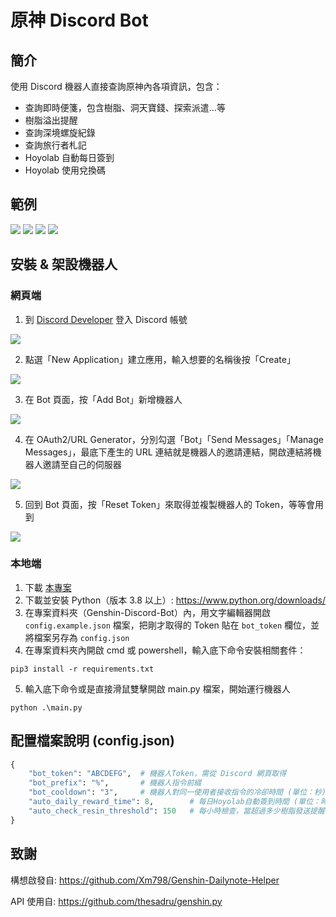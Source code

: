 # 原神 Discord Bot


## 簡介
使用 Discord 機器人直接查詢原神內各項資訊，包含：
- 查詢即時便箋，包含樹脂、洞天寶錢、探索派遣...等
- 樹脂溢出提醒
- 查詢深境螺旋紀錄
- 查詢旅行者札記
- Hoyolab 自動每日簽到
- Hoyolab 使用兌換碼

## 範例
![](https://i.imgur.com/QQLBbUn.png)
![](https://i.imgur.com/Ye0HA0G.png)
![](https://i.imgur.com/qHzbvH0.png)
![](https://i.imgur.com/bNY19NW.png)

## 安裝 & 架設機器人

### 網頁端
1. 到 [Discord Developer](https://discord.com/developers/applications "Discord Developer") 登入 Discord 帳號

![](https://i.imgur.com/dbDHEM3.png)

2. 點選「New Application」建立應用，輸入想要的名稱後按「Create」

![](https://i.imgur.com/BcJcSnU.png)

3. 在 Bot 頁面，按「Add Bot」新增機器人

![](https://i.imgur.com/lsIgGCi.png)

4. 在 OAuth2/URL Generator，分別勾選「Bot」「Send Messages」「Manage Messages」，最底下產生的 URL 連結就是機器人的邀請連結，開啟連結將機器人邀請至自己的伺服器

![](https://i.imgur.com/08fcHs0.png)

5. 回到 Bot 頁面，按「Reset Token」來取得並複製機器人的 Token，等等會用到

![](https://i.imgur.com/BfzjewI.png)


### 本地端
1. 下載 [本專案](https://github.com/KT-Yeh/Genshin-Discord-Bot/archive/refs/heads/master.zip)
2. 下載並安裝 Python（版本 3.8 以上）: https://www.python.org/downloads/
3. 在專案資料夾（Genshin-Discord-Bot）內，用文字編輯器開啟 `config.example.json` 檔案，把剛才取得的 Token 貼在 `bot_token` 欄位，並將檔案另存為 `config.json`
4. 在專案資料夾內開啟 cmd 或 powershell，輸入底下命令安裝相關套件：
```
pip3 install -r requirements.txt
```
5. 輸入底下命令或是直接滑鼠雙擊開啟 main.py 檔案，開始運行機器人
```
python .\main.py
```

## 配置檔案說明 (config.json)
```python
{
    "bot_token": "ABCDEFG",  # 機器人Token，需從 Discord 網頁取得
    "bot_prefix": "%",       # 機器人指令前綴
    "bot_cooldown": "3",     # 機器人對同一使用者接收指令的冷卻時間 (單位：秒)
    "auto_daily_reward_time": 8,        # 每日Hoyolab自動簽到時間 (單位：時)
    "auto_check_resin_threshold": 150   # 每小時檢查，當超過多少樹脂發送提醒
}
```

## 致謝
構想啟發自: https://github.com/Xm798/Genshin-Dailynote-Helper

API 使用自: https://github.com/thesadru/genshin.py
